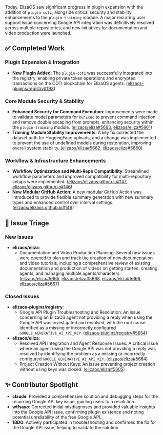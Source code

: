 Today, ElizaOS saw significant progress in plugin expansion with the addition of `plugin-coti`, alongside critical security and stability enhancements to the `plugin-training` module. A major recurring user support issue concerning Google API integration was definitively resolved across multiple repositories, and new initiatives for documentation and video production were launched.

## ✅ Completed Work
### Plugin Expansion & Integration
- **New Plugin Added**: The `plugin-coti` was successfully integrated into the registry, enabling private token operations and encrypted transactions on the COTI blockchain for ElizaOS agents. ([elizaos-plugins/registry#193](https://github.com/elizaos-plugins/registry/pull/193))

### Core Module Security & Stability
- **Enhanced Security for Command Execution**: Improvements were made to validate model parameters for `bunExec` to prevent command injection and remove double escaping from prompts, enhancing security within the `plugin-training` module. ([elizaos/eliza#5663](https://github.com/elizaos/eliza/pull/5663), [elizaos/eliza#5661](https://github.com/elizaos/eliza/pull/5661))
- **Training Module Stability Improvements**: A key fix corrected the dataset path for HuggingFace uploads, and a change was implemented to prevent the use of undefined models during restoration, improving overall system stability. ([elizaos/eliza#5662](https://github.com/elizaos/eliza/pull/5662), [elizaos/eliza#5660](https://github.com/elizaos/eliza/pull/5660))

### Workflow & Infrastructure Enhancements
- **Workflow Optimization and Multi-Repo Compatibility**: Streamlined workflow parameters and improved compatibility for multi-repository setups were implemented. ([elizaos/elizaos.github.io#147](https://github.com/elizaos/elizaos.github.io/pull/147), [elizaos/elizaos.github.io#146](https://github.com/elizaos/elizaos.github.io/pull/146))
- **New Modular GitHub Action**: A new modular GitHub Action was introduced to provide flexible summary generation with new summary types and enhanced control over interval settings. ([elizaos/elizaos.github.io#146](https://github.com/elizaos/elizaos.github.io/pull/146))

## 🐞 Issue Triage
### New Issues
- **elizaos/eliza**:
    - Documentation and Video Production Planning: Several new issues were opened to plan and track the creation of new documentation and video tutorials, including a comprehensive review of existing documentation and production of videos on getting started, creating agents, and managing multiple agents/characters. ([elizaos/eliza#5665](https://github.com/elizaos/eliza/issues/5665), [elizaos/eliza#5668](https://github.com/elizaos/eliza/issues/5668), [elizaos/eliza#5666](https://github.com/elizaos/eliza/issues/5666), [elizaos/eliza#5667](https://github.com/elizaos/eliza/issues/5667))

### Closed Issues
- **elizaos-plugins/registry**:
    - Google API Plugin Troubleshooting and Resolution: An issue concerning an ElizaOS agent not providing a reply when using the Google API was investigated and resolved, with the root cause identified as a missing or incorrectly configured `GOOGLE_GENERATIVE_AI_API_KEY`. ([elizaos-plugins/registry#5664](https://github.com/elizaos-plugins/registry/issues/5664))
- **elizaos/eliza**:
    - Resolved API Integration and Agent Response Issues: A critical issue where an agent using the Google API was not providing a reply was resolved by identifying the problem as a missing or incorrectly configured `GOOGLE_GENERATIVE_AI_API_KEY`. ([elizaos/eliza#5664](https://github.com/elizaos/eliza/issues/5664))
    - Project Creation Without Keys: An issue preventing project creation without using keys was closed. ([elizaos/eliza#5605](https://github.com/elizaos/eliza/issues/5605))

## ✨ Contributor Spotlight
- **claude**: Provided a comprehensive solution and debugging steps for the recurring Google API key issue, guiding users to a resolution.
- **wtfsayo**: Corrected initial misdiagnoses and provided valuable insights into the Google API issue, confirming plugin existence and noting potential unreliability of the free Google API.
- **1BDO**: Actively participated in troubleshooting and confirmed the fix for the Google API issue, helping to validate the solution.